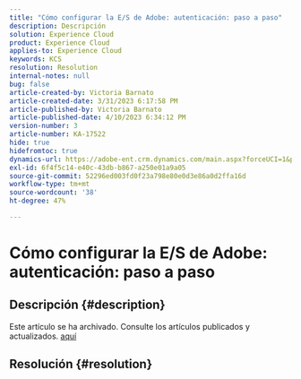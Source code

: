 ```yaml
---
title: "Cómo configurar la E/S de Adobe: autenticación: paso a paso"
description: Descripción
solution: Experience Cloud
product: Experience Cloud
applies-to: Experience Cloud
keywords: KCS
resolution: Resolution
internal-notes: null
bug: false
article-created-by: Victoria Barnato
article-created-date: 3/31/2023 6:17:58 PM
article-published-by: Victoria Barnato
article-published-date: 4/10/2023 6:34:12 PM
version-number: 3
article-number: KA-17522
hide: true
hidefromtoc: true
dynamics-url: https://adobe-ent.crm.dynamics.com/main.aspx?forceUCI=1&pagetype=entityrecord&etn=knowledgearticle&id=68443d5a-f0cf-ed11-b597-6045bd006079
exl-id: 6f4f5c14-e40c-43db-b867-a250e01a9a05
source-git-commit: 52296ed003fd0f23a798e80e0d3e86a0d2ffa16d
workflow-type: tm+mt
source-wordcount: '38'
ht-degree: 47%

---
```


# Cómo configurar la E/S de Adobe: autenticación: paso a paso

## Descripción {#description}

Este artículo se ha archivado. Consulte los artículos publicados y actualizados. [aquí](https://experienceleague.adobe.com/search.html?lang=es#sort=relevancy)

## Resolución {#resolution}
